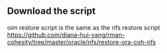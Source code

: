 ## Download the script
oim restore script is the same as the nfs restore script
https://github.com/diana-hui-yang/rman-cohesity/tree/master/oracle/nfs/restore-ora-coh-nfs
